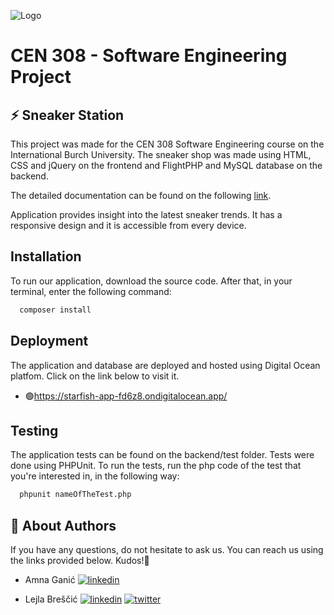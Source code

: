 ![Logo](https://scholarship.ibu.edu.ba/assets/img/logo-burch-small.png)

# CEN 308 - Software Engineering Project 
## ⚡️ Sneaker Station

This project was made for the CEN 308 Software Engineering course on the International Burch University. The sneaker shop was made using HTML, CSS and jQuery on the frontend and FlightPHP and MySQL database on the backend. 

The detailed documentation can be found on the following [link](https://github.com/lejlabrescic/SE-Project/blob/main/documentation/Sneaker%20Shop%20Documentation%20-%20updated.docx). 

Application provides insight into the latest sneaker trends. It has a responsive design and it is accessible from every device.

## Installation

To run our application, download the source code. After that, in your terminal, enter the following command:

```bash
  composer install
```

## Deployment 

The application and database are deployed and hosted using Digital Ocean platfom. Click on the link below to visit it.

- 🟢https://starfish-app-fd6z8.ondigitalocean.app/ 

## Testing

The application tests can be found on the backend/test folder. Tests were done using PHPUnit. To run the tests, run the php code of the test that you're interested in, in the following way: 
```bash
  phpunit nameOfTheTest.php
```

## 🚀 About Authors
If you have any questions, do not hesitate to ask us. You can reach us using the links provided below. Kudos!👋
- Amna Ganić 
[![linkedin](https://img.shields.io/badge/linkedin-0A66C2?style=for-the-badge&logo=linkedin&logoColor=white)](https://www.linkedin.com/in/amnaganic07734/)

- Lejla Breščić 
[![linkedin](https://img.shields.io/badge/linkedin-0A66C2?style=for-the-badge&logo=linkedin&logoColor=white)](https://www.linkedin.com/in/lejlabrescic/)
[![twitter](https://img.shields.io/badge/twitter-1DA1F2?style=for-the-badge&logo=twitter&logoColor=white)](https://twitter.com/lejlalol1)





